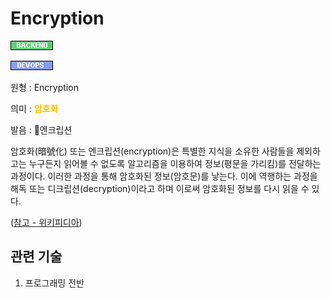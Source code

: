<d-title>

# Encryption

</d-title>

<d-label>

<d-inner>

![Backend](../2TAT1C/Label_Backend.png)

</d-inner>

<d-inner>

![Devops](../2TAT1C/Label_Devops.png)

</d-inner>

<d-origin>

원형 : Encryption

</d-origin>

<d-mean>

의미  : <span style="color:#FFBF00; font-weight:bold;">암호화</span>

</d-mean>

<d-pronunciation>

발음 : 엔크립션

</d-pronunciation>

<d-content>

암호화(暗號化) 또는 엔크립션(encryption)은 특별한 지식을 소유한 사람들을 제외하고는 누구든지 읽어볼 수 없도록 알고리즘을 이용하여 정보(평문을 가리킴)를 전달하는 과정이다. 이러한 과정을 통해 암호화된 정보(암호문)를 낳는다. 이에 역행하는 과정을 해독 또는 디크립션(decryption)이라고 하며 이로써 암호화된 정보를 다시 읽을 수 있다.

([참고 - 위키피디아](https://ko.wikipedia.org/wiki/%EC%95%94%ED%98%B8%ED%99%94))

</d-content>

<d-relation>

## 관련 기술

<d-inner>

1. 프로그래밍 전반

</d-inner>

</d-relation>
